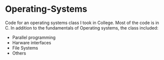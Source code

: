 # Operating-Systems
Code for an operating systems class I took in College.  Most of the code is in C.  In addition to the fundamentals of Operating systems, the class included:
- Parallel programming
- Harware interfaces
- File Systems
- Others
